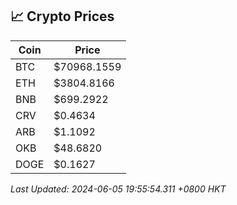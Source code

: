 ## 📈 Crypto Prices

| Coin | Price |
| ---- | ----- |
| BTC | $70968.1559 |
| ETH | $3804.8166 |
| BNB | $699.2922 |
| CRV | $0.4634 |
| ARB | $1.1092 |
| OKB | $48.6820 |
| DOGE | $0.1627 |

_Last Updated: 2024-06-05 19:55:54.311 +0800 HKT_